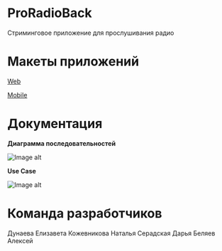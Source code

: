 # ProRadioBack
Стриминговое приложение для прослушивания радио

# Макеты приложений
[Web](https://www.figma.com/proto/c8IVlrRqVhSjJ5FQoX2Ojb/ProRadio?node-id=27%3A32&scaling=min-zoom&page-id=27%3A31&starting-point-node-id=27%3A32)

[Mobile](https://www.figma.com/proto/c8IVlrRqVhSjJ5FQoX2Ojb/ProRadio?node-id=215%3A2&scaling=scale-down&page-id=0%3A1&starting-point-node-id=215%3A2&show-proto-sidebar=1)

# Документация
**Диаграмма последовательностей**

![Image alt](https://github.com/Seradskya/ProRadioBack/blob/master/Диагр.jpg)

**Use Case**

![Image alt](https://github.com/Seradskya/ProRadioBack/blob/master/Use%20case.jpg)

# Команда разработчиков
Дунаева Елизавета
Кожевникова Наталья
Серадская Дарья
Беляев Алексей
